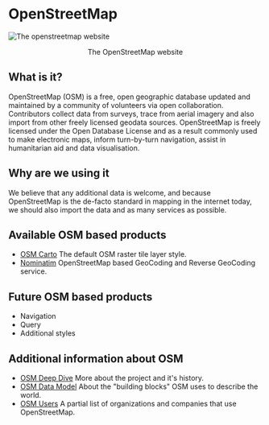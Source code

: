 # OpenStreetMap <!-- {docsify-ignore} -->
![The openstreetmap website](.//assets/images/openstreetmap-website-2022.png)
<div style="text-align:center">The OpenStreetMap website</div>

## What is it? <!-- {docsify-ignore} -->
OpenStreetMap (OSM) is a free, open geographic database updated and maintained by a community of volunteers via open collaboration. Contributors collect data from surveys, trace from aerial imagery and also import from other freely licensed geodata sources. OpenStreetMap is freely licensed under the Open Database License and as a result commonly used to make electronic maps, inform turn-by-turn navigation, assist in humanitarian aid and data visualisation.

## Why are we using it <!-- {docsify-ignore} -->
We believe that any additional data is welcome, and because OpenStreetMap is the de-facto standard in mapping in the internet today, we should also import the data and as many services as possible.

## Available OSM based products <!-- {docsify-ignore} -->
- [OSM Carto](/OpenStreetMap/osm-carto/README.md#openstreetmap-carto) The default OSM raster tile layer style.
- [Nominatim](/getting-started/vector/services/nominatim_service#nominatim) OpenStreetMap based GeoCoding and Reverse GeoCoding service.

## Future OSM based products <!-- {docsify-ignore} -->
- Navigation
- Query
- Additional styles

## Additional information about OSM <!-- {docsify-ignore} -->
- [OSM Deep Dive](/OpenStreetMap/In_Depth.md#openstreetmap-in-depth) More about the project and it's history.
- [OSM Data Model](/OpenStreetMap/Data_Model.md#openstreetmap-data-model) About the "building blocks" OSM uses to describe the world.
- [OSM Users](/OpenStreetMap/Users.md#openstreetmap-users) A partial list of organizations and companies that use OpenStreetMap.
